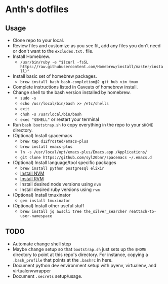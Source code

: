 # Anth's dotfiles

## Usage

- Clone repo to your local.
- Review files and customize as you see fit, add any files you don't need or don't want to the `excludes.txt.` file.
- Install Homebrew.
  - `/usr/bin/ruby -e "$(curl -fsSL https://raw.githubusercontent.com/Homebrew/install/master/install)"`
- Install basic set of homebrew packages.
  - `brew install bash bash-completion@2 git hub vim tmux`
- Complete instructions listed in Caveats of homebrew install.
- Change shell to the bash version installed by homebrew.
  - `sudo -s`
  - `echo /usr/local/bin/bash >> /etc/shells`
  - `exit`
  - `chsh -s /usr/local/bin/bash`
  - `exec "$SHELL"` or restart your terminal
- Run `bash bootstrap.sh` to copy everything in the repo to your `$HOME` directory.
- (Optional) Install spacemacs
  - `brew tap d12frosted/emacs-plus`
  - `brew install emacs-plus`
  - `ln -s /usr/local/opt/emacs-plus/Emacs.app /Applications/`
  - `git clone https://github.com/syl20bnr/spacemacs ~/.emacs.d`
- (Optional) Install language/tool specific packages
  - `brew install python postgresql elixir`
  - [Install NVM](https://github.com/creationix/nvm#installation)
  - [Install RVM](https://rvm.io/rvm/install)
  - Install desired node versions using `nvm`
  - Install desired ruby versions using `rvm`
- (Optional) Install tmuxinator
  - `gem install tmuxinator`
- (Optional) Install other useful stuff
  - `brew install jq awscli tree the_silver_searcher reattach-to-user-namespace`

## TODO
- Automate change shell step
- Maybe change setup so that `bootstrap.sh` just sets up the `$HOME` directory to point at this
repo's directory. For instance, copying a `.bash_profile` that points at the `.bashrc` in here.
- Document python dev environment setup with pyenv, virtualenv, and virtualenvwrapper
- Document `.secrets` setup/usage.
